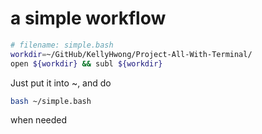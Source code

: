 # a simple workflow

```bash
# filename: simple.bash
workdir=~/GitHub/KellyHwong/Project-All-With-Terminal/
open ${workdir} && subl ${workdir}
```

Just put it into ~, and do

```bash
bash ~/simple.bash
```

when needed
